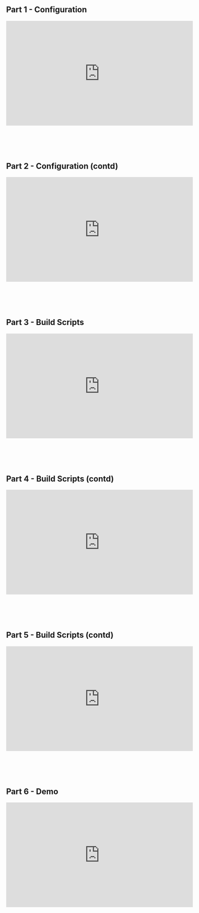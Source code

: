 ## Part 1 - Configuration

<div style="padding:56.09% 0 0 0;position:relative;"><iframe src="https://player.vimeo.com/video/156793755" style="position:absolute;top:0;left:0;width:100%;height:100%;" frameborder="0" webkitallowfullscreen mozallowfullscreen allowfullscreen></iframe></div><script src="https://player.vimeo.com/api/player.js"></script>

<br>
<br>
<br>
<br>

## Part 2 - Configuration (contd)

<div style="padding:56.09% 0 0 0;position:relative;"><iframe src="https://player.vimeo.com/video/156793759" style="position:absolute;top:0;left:0;width:100%;height:100%;" frameborder="0" webkitallowfullscreen mozallowfullscreen allowfullscreen></iframe></div><script src="https://player.vimeo.com/api/player.js"></script>

<br>
<br>
<br>
<br>

## Part 3 - Build Scripts

<div style="padding:56.09% 0 0 0;position:relative;"><iframe src="https://player.vimeo.com/video/156793765" style="position:absolute;top:0;left:0;width:100%;height:100%;" frameborder="0" webkitallowfullscreen mozallowfullscreen allowfullscreen></iframe></div><script src="https://player.vimeo.com/api/player.js"></script>

<br>
<br>
<br>
<br>

## Part 4 - Build Scripts (contd)

<div style="padding:56.09% 0 0 0;position:relative;"><iframe src="https://player.vimeo.com/video/156793768" style="position:absolute;top:0;left:0;width:100%;height:100%;" frameborder="0" webkitallowfullscreen mozallowfullscreen allowfullscreen></iframe></div><script src="https://player.vimeo.com/api/player.js"></script>

<br>
<br>
<br>
<br>

## Part 5 - Build Scripts (contd)

<div style="padding:56.09% 0 0 0;position:relative;"><iframe src="https://player.vimeo.com/video/156793791" style="position:absolute;top:0;left:0;width:100%;height:100%;" frameborder="0" webkitallowfullscreen mozallowfullscreen allowfullscreen></iframe></div><script src="https://player.vimeo.com/api/player.js"></script>

<br>
<br>
<br>
<br>

## Part 6 - Demo

<div style="padding:56.09% 0 0 0;position:relative;"><iframe src="https://player.vimeo.com/video/156793822" style="position:absolute;top:0;left:0;width:100%;height:100%;" frameborder="0" webkitallowfullscreen mozallowfullscreen allowfullscreen></iframe></div><script src="https://player.vimeo.com/api/player.js"></script>

<br>
<br>
<br>
<br>

